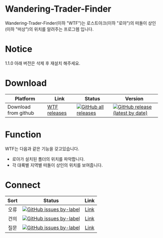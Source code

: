 # Wandering-Trader-Finder
Wandering-Trader-Finder(이하 "WTF")는 로스트아크(이하 "로아")의 떠돌이 상인(이하 "떠상")의 위치를 알려주는 프로그렘 입니다.

Notice
======
1.1.0 아래 버전은 삭제 후 재설치 해주세요.

Download
======
 Platform | Link | Status | Version
---|---|---|---
Download from github | [WTF releases](https://github.com/c-closed/Wandering-Trader-Finder/releases) | [![GitHub all releases](https://img.shields.io/github/downloads/c-closed/Wandering-Trader-Finder/total?color=brightgreen&logo=github&style=flat-square)](https://github.com/c-closed/Wandering-Trader-Finder/releases) |[![GitHub release (latest by date)](https://img.shields.io/github/v/release/c-closed/Wandering-Trader-Finder?logo=github&style=social)](https://github.com/c-closed/Wandering-Trader-Finder/releases)

Function
===
WTF는 다음과 같은 기능을 갖고있습니다.
+ 로아가 설치된 폴더의 위치를 파악합니다.
+ 각 대륙별 지역별 떠돌이 상인의 위치를 보여줍니다.

Connect
===
Sort | Status | Link
:---:|:---:|:---:
오류 | [![GitHub issues by-label](https://img.shields.io/github/issues/c-closed/Wandering-Trader-Finder/Error?color=brightgreen&logo=Github&style=flat-square)](https://github.com/c-closed/Wandering-Trader-Finder/labels/Error)|[Link](https://github.com/c-closed/Wandering-Trader-Finder/labels/Error)
건의 | [![GitHub issues by-label](https://img.shields.io/github/issues/c-closed/Wandering-Trader-Finder/Suggestion?color=brightgreen&logo=Github&style=flat-square)](https://github.com/c-closed/Wandering-Trader-Finder/labels/Suggestion)|[Link](https://github.com/c-closed/Wandering-Trader-Finder/labels/Suggestion)
질문 | [![GitHub issues by-label](https://img.shields.io/github/issues/c-closed/Wandering-Trader-Finder/Question?color=brightgreen&logo=Github&style=flat-square)](https://github.com/c-closed/Wandering-Trader-Finder/labels/Question)|[Link](https://github.com/c-closed/Wandering-Trader-Finder/labels/Question)
